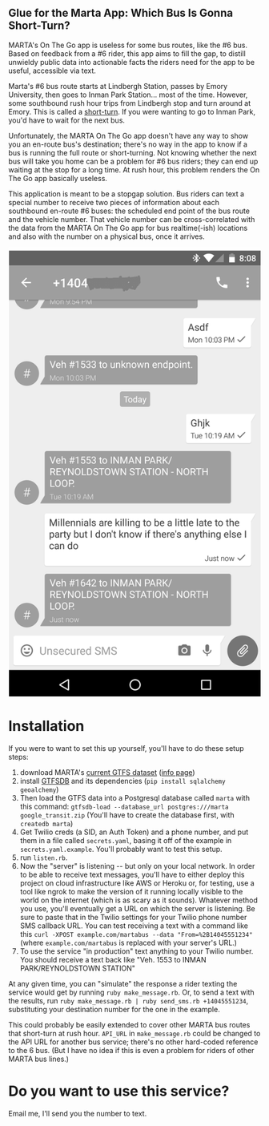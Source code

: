 Glue for the Marta App: Which Bus Is Gonna Short-Turn?
------------------------------------------------------

MARTA's On The Go app is useless for some bus routes, like the #6 bus. Based on feedback from a #6 rider, this app aims to fill the gap, to distill unwieldy public data into actionable facts the riders need for the app to be useful, accessible via text.

Marta's #6 bus route starts at Lindbergh Station, passes by Emory University, then goes to Inman Park Station... most of the time. However, some southbound rush hour trips from Lindbergh stop and turn around at Emory. This is called a [short-turn](https://en.wikipedia.org/wiki/Short_turn). If you were wanting to go to Inman Park, you'd have to wait for the next bus. 

Unfortunately, the MARTA On The Go app doesn't have any way to show you an en-route bus's destination; there's no way in the app to know if a bus is running the full route or short-turning. Not knowing whether the next bus will take you home can be a problem for #6 bus riders; they can end up waiting at the stop for a long time. At rush hour, this problem renders the On The Go app basically useless.

This application is meant to be a stopgap solution. Bus riders can text a special number to receive two pieces of information about each southbound en-route #6 buses: the scheduled end point of the bus route and the vehicle number. That vehicle number can be cross-correlated with the data from the MARTA On The Go app for bus realtime(-ish) locations and also with the number on a physical bus, once it arrives.

![image of a text message to this service](screenshot.png)

Installation
============

If you were to want to set this up yourself, you'll have to do these setup steps:

1. download MARTA's [current GTFS dataset](http://www.itsmarta.com/google_transit_feed/google_transit.zip) ([info page](http://www.itsmarta.com/app-developer-resources.aspx))
2. install [GTFSDB](https://github.com/OpenTransitTools/gtfsdb) and its dependencies (`pip install sqlalchemy geoalchemy`)
3. Then load the GTFS data into a Postgresql database called `marta` with this command: `gtfsdb-load --database_url postgres:///marta  google_transit.zip` (You'll have to create the database first, with `createdb marta`)
4. Get Twilio creds (a SID, an Auth Token) and a phone number, and put them in a file called `secrets.yaml`, basing it off of the example in `secrets.yaml.example`. You'll probably want to test this setup.
5. run `listen.rb`.
5. Now the "server" is listening -- but only on your local network. In order to be able to receive text messages, you'll have to either deploy this project on cloud infrastructure like AWS or Heroku or, for testing, use a tool like ngrok to make the version of it running locally visible to the world on the internet (which is as scary as it sounds). Whatever method you use, you'll eventually get a URL on which the server is listening. Be sure to paste that in the Twilio settings for your Twilio phone number SMS callback URL. You can test receiving a text with a command like this `curl -XPOST example.com/martabus --data "From=%2B14045551234"` (where `example.com/martabus` is replaced with your server's URL.)
7. To use the service "in production" text anything to your Twilio number. You should receive a text back like "Veh. 1553 to INMAN PARK/REYNOLDSTOWN STATION"

At any given time, you can "simulate" the response a rider texting the service would get by running `ruby make_message.rb`. Or, to send a text with the results, run `ruby make_message.rb | ruby send_sms.rb +14045551234`, substituting your destination number for the one in the example.

This could probably be easily extended to cover other MARTA bus routes that short-turn at rush hour. `API_URL` in `make_message.rb` could be changed to the API URL for another bus service; there's no other hard-coded reference to the 6 bus. (But I have no idea if this is even a problem for riders of other MARTA bus lines.)

Do you want to use this service?
================================

Email me, I'll send you the number to text. 